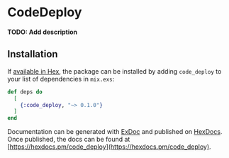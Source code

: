 # CodeDeploy

**TODO: Add description**

## Installation

If [available in Hex](https://hex.pm/docs/publish), the package can be installed
by adding `code_deploy` to your list of dependencies in `mix.exs`:

```elixir
def deps do
  [
    {:code_deploy, "~> 0.1.0"}
  ]
end
```

Documentation can be generated with [ExDoc](https://github.com/elixir-lang/ex_doc)
and published on [HexDocs](https://hexdocs.pm). Once published, the docs can
be found at [https://hexdocs.pm/code_deploy](https://hexdocs.pm/code_deploy).

